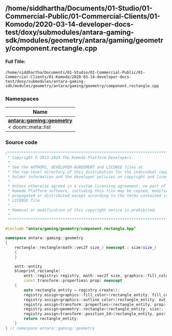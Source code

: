 

## /home/siddhartha/Documents/01-Studio/01-Commercial-Public/01-Commercial-Clients/01-Komodo/2020-03-14-developer-docs-test/doxy/submodules/antara-gaming-sdk/modules/geometry/antara/gaming/geometry/component.rectangle.cpp

#### Full Title:
```
/home/siddhartha/Documents/01-Studio/01-Commercial-Public/01-Commercial-Clients/01-Komodo/2020-03-14-developer-docs-test/doxy/submodules/antara-gaming-sdk/modules/geometry/antara/gaming/geometry/component.rectangle.cpp
```







### Namespaces

| Name           |
| -------------- |
| **[antara::gaming::geometry](Namespaces/namespaceantara_1_1gaming_1_1geometry.md)** <br>< doom::meta::list  |
















### Source code

```cpp
/******************************************************************************
 * Copyright © 2013-2019 The Komodo Platform Developers.                      *
 *                                                                            *
 * See the AUTHORS, DEVELOPER-AGREEMENT and LICENSE files at                  *
 * the top-level directory of this distribution for the individual copyright  *
 * holder information and the developer policies on copyright and licensing.  *
 *                                                                            *
 * Unless otherwise agreed in a custom licensing agreement, no part of the    *
 * Komodo Platform software, including this file may be copied, modified,     *
 * propagated or distributed except according to the terms contained in the   *
 * LICENSE file                                                               *
 *                                                                            *
 * Removal or modification of this copyright notice is prohibited.            *
 *                                                                            *
 ******************************************************************************/

#include "antara/gaming/geometry/component.rectangle.hpp"

namespace antara::gaming::geometry
{
    rectangle::rectangle(math::vec2f size_) noexcept : size(size_)
    {
    }

    entt::entity
    blueprint_rectangle(
        entt::registry& registry, math::vec2f size, graphics::fill_color fill_color, transform::position_2d pos, graphics::outline_color out_color,
        const transform::properties& prop) noexcept
    {
        auto rectangle_entity = registry.create();
        registry.assign<graphics::fill_color>(rectangle_entity, fill_color);
        registry.assign<graphics::outline_color>(rectangle_entity, out_color);
        registry.assign<transform::properties>(rectangle_entity, prop);
        registry.assign<geometry::rectangle>(rectangle_entity, size);
        registry.assign<transform::position_2d>(rectangle_entity, pos);
        return rectangle_entity;
    }
} // namespace antara::gaming::geometry
```




